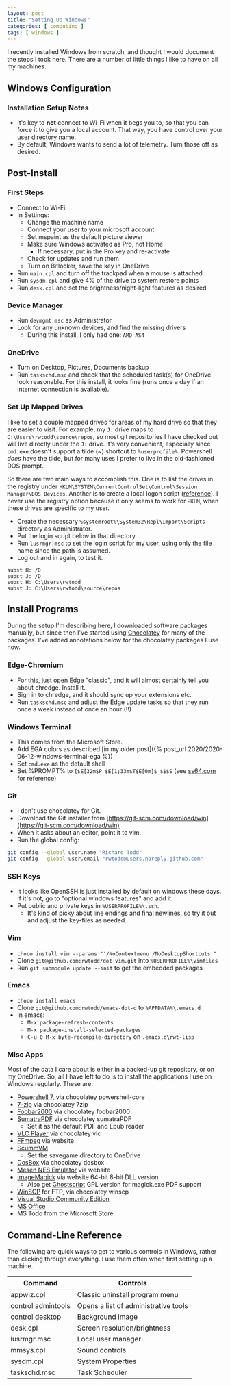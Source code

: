 ```yaml
---
layout: post
title: "Setting Up Windows"
categories: [ computing ]
tags: [ windows ]
---
```


I recently installed Windows from scratch, and thought I
would document the steps I took here.  There are a number of little things I
like to have on all my machines.

## Windows Configuration ##

### Installation Setup Notes ###

- It's key to **not** connect to Wi-Fi when it begs you to, so that you can
  force it to give you a local account.  That way, you have control over your
  user directory name.
- By default, Windows wants to send a lot of telemetry.  Turn those off as
  desired.

## Post-Install  ##

### First Steps ###

- Connect to Wi-Fi
- In Settings:
  - Change the machine name
  - Connect your user to your microsoft account
  - Set mspaint as the default picture viewer
  - Make sure Windows activated as Pro, not Home
	- If necessary, put in the Pro key and re-activate
  - Check for updates and run them
  - Turn on Bitlocker, save the key in OneDrive
- Run `main.cpl` and turn off the trackpad when a mouse is attached
- Run `sysdm.cpl` and give 4% of the drive to system restore points
- Run `desk.cpl` and set the brightness/night-light features as desired

### Device Manager ###

- Run `devmgmt.msc` as Administrator
- Look for any unknown devices, and find the missing drivers
  - During this install, I only had one: `AMD AS4`

### OneDrive ###

- Turn on Desktop, Pictures, Documents backup
- Run `taskschd.msc` and check that the scheduled task(s) for OneDrive look
  reasonable.  For this install, it looks fine (runs once a day if an
  internet connection is available).
  
### Set Up Mapped Drives ###

I like to set a couple mapped drives for areas of my hard drive so that they
are easier to visit.  For example, my `J:` drive maps to
`C:\Users\rwtodd\source\repos`, so most git repositories I have checked out
will live directly under the `J:` drive.  It's very convenient, especially
since `cmd.exe` doesn't support a tilde (~) shortcut to `%userprofile%`.
Powershell *does* have the tilde, but for many uses I prefer to live in the
old-fashioned DOS prompt.

So there are two main ways to accomplish this.  One is to list the drives in
the registry under `HKLM\SYSTEM\CurrentControlSet\Control\Session Manager\DOS
Devices`.  Another is to create a local logon script
([reference](https://support.microsoft.com/en-us/help/324803/how-to-assign-a-logon-script-to-a-profile-for-a-local-user-in-windows)).
I never use the registry option because it only seems to work for `HKLM`,
when these drives are specific to my user.

- Create the necessary `%systemroot%\System32\Repl\Import\Scripts` 
  directory as Administrator.
- Put the login script below in that directory.
- Run `lusrmgr.msc` to set the login script for my user, using only the file
  name since the path is assumed.
- Log out and in again, to test it.

``` batchfile
subst H: /D
subst J: /D
subst H: C:\Users\rwtodd
subst J: C:\Users\rwtodd\source\repos
```

## Install Programs ##

During the setup I'm describing here, I downloaded software packages
manually, but since then I've started using
[Chocolatey](https://chocolatey.org/) for many of the packages.
I've added annotations below for the chocolatey packages I use now.

### Edge-Chromium ###

- For this, just open Edge "classic", and it will almost certainly tell you
  about chredge.  Install it.
- Sign in to chredge, and it should sync up your extensions etc.
- Run `taskschd.msc` and adjust the Edge update tasks so that they run once a
  week instead of once an hour (!!)
  
### Windows Terminal ###

- This comes from the Microsoft Store.
- Add EGA colors as described
  [in my older post]({% post_url 2020/2020-06-12-windows-terminal-ega %})
- Set `cmd.exe` as the default shell
- Set %PROMPT% to `[$E[32m$P $E[1;33m$T$E[0m]$_$$$S` (see
  [ss64.com](https://ss64.com/nt/prompt.html) for reference)

### Git ###

- I don't use chocolatey for Git.
- Download the Git installer from
  [https://git-scm.com/download/win](https://git-scm.com/download/win)
- When it asks about an editor, point it to vim.
- Run the global config:

``` bash
git config --global user.name "Richard Todd"
git config --global user.email "rwtodd@users.noreply.github.com"
```

### SSH Keys ###

- It looks like OpenSSH is just installed by default on windows these
  days.  If it's not, go to "optional windows features" and add it.
- Put public and private keys in `%USERPROFILE%\.ssh`.
  - It's kind of picky about line endings and final newlines, so try it out
    and adjust the key-files as needed.

### Vim ###

- `choco install vim --params "'/NoContextmenu /NoDesktopShortcuts'"`
- Clone `git@github.com:rwtodd/dot-vim.git` into `%USERPROFILE%\vimfiles`
- Run `git submodule update --init` to get the embedded packages

### Emacs ###

- `choco install emacs`
- Clone `git@github.com:rwtodd/emacs-dot-d` to `%APPDATA%\.emacs.d`
- In emacs:
  - `M-x package-refresh-contents`
  - `M-x package-install-selected-packages`
  - `C-u 0 M-x byte-recompile-directory` on `.emacs.d\rwt-lisp`

### Misc Apps ###

Most of the data I care about is either in a backed-up git repository, or on
my OneDrive. So, all I have left to do is to install the applications I use
on Windows regularly.  These are:

- [Powershell 7](https://github.com/PowerShell/PowerShell/releases), via chocolatey powershell-core
- [7-zip](https://www.7-zip.org/) via chocolatey 7zip
- [Foobar2000](https://foobar2000.org) via chocolatey foobar2000
- [SumatraPDF](https://www.sumatrapdfreader.org/) via chocolatey sumatraPDF
  - Set it as the default PDF and Epub reader
- [VLC Player](https://www.videolan.org/vlc/) via chocolatey vlc
- [FFmpeg](https://ffmpeg.org/) via website
- [ScummVM](https://www.scummvm.org/)
  - Set the savegame directory to OneDrive
- [DosBox](https://www.dosbox.com/) via chocolatey dosbox
- [Mesen NES Emulator](https://mesen.ca/) via website
- [ImageMagick](https://imagemagick.org/index.php) via website
  64-bit 8-bit DLL version
  - Also get [Ghostscript](https://www.ghostscript.com/) GPL version 
	for magick.exe PDF support
- [WinSCP](https://winscp.net/eng/index.php) for FTP, via chocolatey winscp
- [Visual Studio Community Edition](https://visualstudio.microsoft.com/)
- [MS Office](https://office.com)
- MS Todo from the Microsoft Store

## Command-Line Reference ##

The following are quick ways to get to various controls in Windows, rather
than clicking through everything.  I use them often when first setting up a
machine.

| Command            | Controls                             |
|--------------------|--------------------------------------|
| appwiz.cpl         | Classic uninstall program menu       |
| control admintools | Opens a list of administrative tools |
| control desktop    | Background image                     |
| desk.cpl           | Screen resolution/brightness         |
| lusrmgr.msc        | Local user manager                   |
| mmsys.cpl          | Sound controls                       |
| sysdm.cpl          | System Properties                    |
| taskschd.msc       | Task Scheduler                       |


<!-- Local Variables: -->
<!-- fill-column: 77 -->
<!-- End: -->
